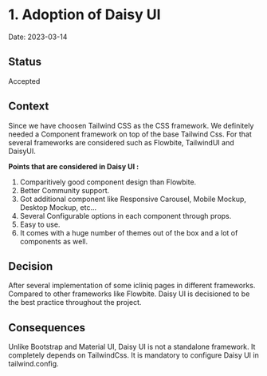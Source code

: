 # 1. Adoption of Daisy UI

Date: 2023-03-14

## Status

Accepted

## Context

Since we have choosen Tailwind CSS as the CSS framework. We definitely needed a Component framework on top of the base Tailwind Css. For that several frameworks are considered such as Flowbite, TailwindUI and DaisyUI.

**Points that are considered in Daisy UI :**
1. Comparitively good component design than Flowbite.
2. Better Community support.
3. Got additional component like Responsive Carousel, Mobile Mockup, Desktop Mockup, etc...
4. Several Configurable options in each component through props.
5. Easy to use.
6. It comes with a huge number of themes out of the box and a lot of components as well.

## Decision

After several implementation of some icliniq pages in different frameworks. Compared to other frameworks like Flowbite. Daisy UI is decisioned to be the best practice throughout the project.

## Consequences

Unlike Bootstrap and Material UI, Daisy UI is not a standalone framework. It completely depends on TailwindCss. It is mandatory to configure Daisy UI in tailwind.config.

